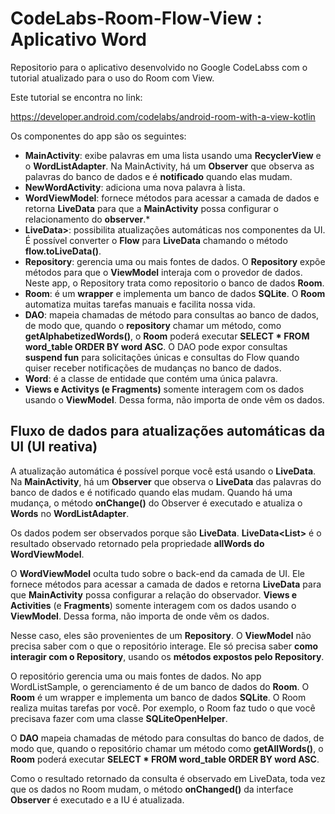 # CodeLabs-Room-Flow-View : Aplicativo Word

Repositorio para o aplicativo desenvolvido no Google CodeLabss com o tutorial atualizado para o uso do Room com View.

Este tutorial se encontra no link:

https://developer.android.com/codelabs/android-room-with-a-view-kotlin


Os componentes do app são os seguintes:
<ul>
<li><b>MainActivity</b>: exibe palavras em uma lista usando uma <b>RecyclerView</b> e o <b>WordListAdapter</b>. 
Na MainActivity, há um <b>Observer</b> que observa as palavras do banco de dados e é <b>notificado</b> quando elas mudam.

<li><b>NewWordActivity</b>: adiciona uma nova palavra à lista.</li>

<li>
  <b>WordViewModel</b>: fornece métodos para acessar a camada de dados e retorna <b>LiveData</b> para que a <b>MainActivity</b> possa configurar o relacionamento do <b>observer</b>.*
</li>
<li>
  <b>LiveData<List<Word>></b>: possibilita atualizações automáticas nos componentes da UI. É possível converter o <b>Flow</b> para <b>LiveData</b> chamando o método <b>flow.toLiveData()</b>.
</li>
<li>
  <b>Repository</b>: gerencia uma ou mais fontes de dados. O <b>Repository</b> expõe métodos para que o <b>ViewModel</b> interaja com o provedor de dados. Neste app, 
  o Repository trata como repositorio o banco de dados <b>Room</b>.
</li>
<li>
  <b>Room</b>: é um <b>wrapper</b> e implementa um banco de dados <b>SQLite</b>. O <b>Room</b> automatiza muitas tarefas manuais e facilita nossa vida.
</li>
<li>
  <b>DAO</b>: mapeia chamadas de método para consultas ao banco de dados, de modo que, quando o <b>repository</b> chamar um método, como <b>getAlphabetizedWords()</b>, o <b>Room</b>
  poderá executar <b>SELECT * FROM word_table ORDER BY word ASC</b>.
  O DAO pode expor consultas <b>suspend fun</b> para solicitações únicas e consultas do Flow quando quiser receber notificações de mudanças no banco de dados.
</li>
<li>
  <b>Word</b>: é a classe de entidade que contém uma única palavra.
</li>
<li>
  <b>Views e Activitys (e Fragments)</b> somente interagem com os dados usando o <b>ViewModel</b>. Dessa forma, não importa de onde vêm os dados.
</li>
</ul>

<h2>Fluxo de dados para atualizações automáticas da UI (UI reativa)</h2>

A atualização automática é possível porque você está usando o <b>LiveData</b>. Na <b>MainActivity</b>, há um <b>Observer</b> que observa o <b>LiveData</b> das palavras do 
banco de dados e é notificado quando elas mudam. Quando há uma mudança, o método <b>onChange()</b> do Observer é executado e atualiza o <b>Words</b> no <b>WordListAdapter</b>.

Os dados podem ser observados porque são <b>LiveData</b>. <b>LiveData<List<Word>></b> é o resultado observado retornado pela propriedade <b>allWords do WordViewModel</b>.

O <b>WordViewModel</b> oculta tudo sobre o back-end da camada de UI. Ele fornece métodos para acessar a camada de dados e retorna <b>LiveData</b> para que <b>MainActivity</b> 
possa configurar a relação do observador. <b>Views e Activities</b> (e <b>Fragments</b>) somente interagem com os dados usando o <b>ViewModel</b>.
Dessa forma, não importa de onde vêm os dados.

Nesse caso, eles são provenientes de um <b>Repository</b>. O <b>ViewModel</b> não precisa saber com o que o repositório interage.
Ele só precisa saber <b>como interagir com o Repository</b>, usando os <b>métodos expostos pelo Repository</b>.

O repositório gerencia uma ou mais fontes de dados. No app WordListSample, o gerenciamento é de um banco de dados do <b>Room</b>. 
O <b>Room</b> é um wrapper e implementa um banco de dados <b>SQLite</b>. O Room realiza muitas tarefas por você.
Por exemplo, o Room faz tudo o que você precisava fazer com uma classe <b>SQLiteOpenHelper</b>.

O <b>DAO</b> mapeia chamadas de método para consultas do banco de dados, de modo que, quando o repositório chamar um método como <b>getAllWords()</b>, o <b>Room</b> poderá
executar <b>SELECT * FROM word_table ORDER BY word ASC</b>.

Como o resultado retornado da consulta é observado em LiveData, toda vez que os dados no Room mudam, o método <b>onChanged()</b> da interface <b>Observer</b> é executado e a IU
é atualizada.


